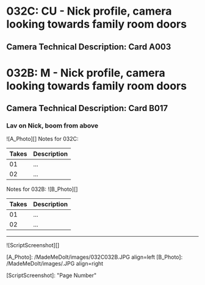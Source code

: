 # 032C: CU - Nick profile, camera looking towards family room doors
## Camera Technical Description: Card A003

# 032B: M - Nick profile, camera looking towards family room doors
## Camera Technical Description: Card B017

### Lav on Nick, boom from above

![A_Photo][]
Notes for 032C: 

| Takes | Description |
|:---|:----|
| 01 | ... |
| 02 | ... |

Notes for 032B: 
![B_Photo][]

| Takes | Description |
|:---|:----|
| 01 | ... |
| 02 | ... |

----

![ScriptScreenshot][]


[A_Photo]:  /MadeMeDoIt/images/032C032B.JPG align=left
[B_Photo]:  /MadeMeDoIt/images/.JPG align=right

[ScriptScreenshot]: "Page Number"